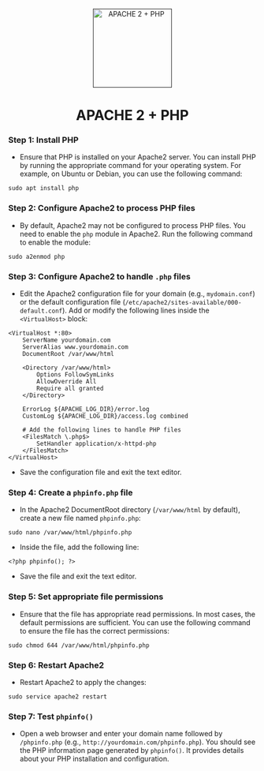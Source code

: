 <p align="center">
  <a href="">
    <img src="../img/apache2+php.png" alt="APACHE 2 + PHP" width="160" height="160">
  </a>
  <h1 align="center">APACHE 2 + PHP</h1>
</p>

### Step 1: Install PHP

- Ensure that PHP is installed on your Apache2 server. You can install PHP by running the appropriate command for your operating system. For example, on Ubuntu or Debian, you can use the following command:

```
sudo apt install php
```

### Step 2: Configure Apache2 to process PHP files

- By default, Apache2 may not be configured to process PHP files. You need to enable the ``php`` module in Apache2. Run the following command to enable the module:

```
sudo a2enmod php
```

### Step 3: Configure Apache2 to handle ``.php`` files

- Edit the Apache2 configuration file for your domain (e.g., ``mydomain.conf``) or the default configuration file (``/etc/apache2/sites-available/000-default.conf``). Add or modify the following lines inside the ``<VirtualHost>`` block:

```
<VirtualHost *:80>
    ServerName yourdomain.com
    ServerAlias www.yourdomain.com
    DocumentRoot /var/www/html

    <Directory /var/www/html>
        Options FollowSymLinks
        AllowOverride All
        Require all granted
    </Directory>

    ErrorLog ${APACHE_LOG_DIR}/error.log
    CustomLog ${APACHE_LOG_DIR}/access.log combined

    # Add the following lines to handle PHP files
    <FilesMatch \.php$>
        SetHandler application/x-httpd-php
    </FilesMatch>
</VirtualHost>
```

- Save the configuration file and exit the text editor.

### Step 4: Create a ``phpinfo.php`` file

- In the Apache2 DocumentRoot directory (``/var/www/html`` by default), create a new file named ``phpinfo.php``:

```
sudo nano /var/www/html/phpinfo.php
```

- Inside the file, add the following line:

```
<?php phpinfo(); ?>
```

- Save the file and exit the text editor.

### Step 5: Set appropriate file permissions

- Ensure that the file has appropriate read permissions. In most cases, the default permissions are sufficient. You can use the following command to ensure the file has the correct permissions:

```
sudo chmod 644 /var/www/html/phpinfo.php
```

### Step 6: Restart Apache2

- Restart Apache2 to apply the changes:

```
sudo service apache2 restart
```

### Step 7: Test ``phpinfo()``

- Open a web browser and enter your domain name followed by ``/phpinfo.php`` (e.g., ``http://yourdomain.com/phpinfo.php``). You should see the PHP information page generated by ``phpinfo()``. It provides details about your PHP installation and configuration.